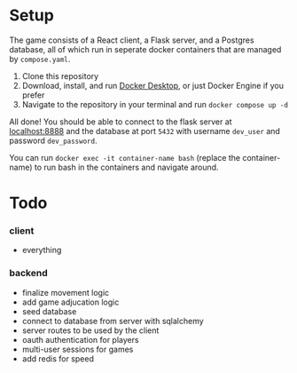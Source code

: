 # Setup

The game consists of a React client, a Flask server, and a Postgres database, all of which run in seperate docker containers that are managed by `compose.yaml`.

1. Clone this repository
2. Download, install, and run [Docker Desktop](https://docs.docker.com/desktop/), or just Docker Engine if you prefer
3. Navigate to the repository in your terminal and run `docker compose up -d`

All done! You should be able to connect to the flask server at [localhost:8888](http://localhost:8888) and the database at port `5432` with username `dev_user` and password `dev_password`.

You can run `docker exec -it container-name bash` (replace the container-name) to run bash in the containers and navigate around.

# Todo

### client

-   everything

### backend

-   finalize movement logic
-   add game adjucation logic
-   seed database
-   connect to database from server with sqlalchemy
-   server routes to be used by the client
-   oauth authentication for players
-   multi-user sessions for games
-   add redis for speed
